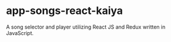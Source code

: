 # app-songs-react-kaiya
A song selector and player utilizing React JS and Redux written in JavaScript.
